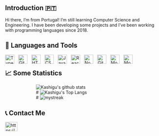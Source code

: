 ## Introduction 🇵🇹 
<p>Hi there, I’m from Portugal! I’m still learning Computer Science and Engineering. I have been developing some projects and I’ve been working with programming languages since 2018.</p>

## 🧰 Languages and Tools

<img align="left" alt="TypeScript" width="30px" style="padding-right:10px;" src="https://cdn.jsdelivr.net/gh/devicons/devicon/icons/typescript/typescript-plain.svg" />
<img align="left" alt="Git" width="30px" style="padding-right:10px;" src="https://cdn.jsdelivr.net/gh/devicons/devicon/icons/git/git-original.svg" />
<img align="left" alt="HTML" width="30px" style="padding-right:10px;" src="https://cdn.jsdelivr.net/gh/devicons/devicon/icons/html5/html5-plain.svg" />
<img align="left" alt="CSS" width="30px" style="padding-right:10px;" src="https://cdn.jsdelivr.net/gh/devicons/devicon/icons/css3/css3-plain.svg" />
<img align="left" alt="JavaScript" width="30px" style="padding-right:10px;" src="https://cdn.jsdelivr.net/gh/devicons/devicon/icons/javascript/javascript-plain.svg" />
<img align="left" alt="React" width="30px" style="padding-right:10px;" src="https://cdn.jsdelivr.net/gh/devicons/devicon/icons/react/react-original.svg" />
<img align="left" alt="NodeJS" width="30px" style="padding-right:10px;" src="https://cdn.jsdelivr.net/gh/devicons/devicon/icons/nodejs/nodejs-original.svg" />
<img align="left" alt="GitHub" width="30px" style="padding-right:10px;" src="https://cdn.jsdelivr.net/gh/devicons/devicon/icons/github/github-original.svg" />
<img align="left" alt="MongoDB" width="30px" style="padding-right:10px;" src="https://cdn.jsdelivr.net/gh/devicons/devicon@latest/icons/mongodb/mongodb-original.svg" />
<img align="left" alt="Mongoose" width="30px" style="padding-right:10px;" src="https://cdn.jsdelivr.net/gh/devicons/devicon@latest/icons/mongoose/mongoose-original.svg" />          
<br />     

## 📈 Some Statistics

<div style="margin-left: 20%;">
    <img src="https://github-readme-stats.vercel.app/api?username=Kashigu&show_icons=true&theme=tokyonight" alt="Kashigu's github stats"><br>
  #
    <img src="https://github-readme-stats.vercel.app/api/top-langs/?username=Kashigu&theme=tokyonight&layout=compact" alt="Kashigu's Top Langs"><br>
  #
    <img src="https://github-readme-streak-stats.herokuapp.com/?user=Kashigu&theme=tokyonight" alt="mystreak">
</div>


## 📞 Contact Me
<a href="https://www.linkedin.com/in/orlando-lopes-1a08a4330" target="blank"><img align="center" src="https://raw.githubusercontent.com/rahuldkjain/github-profile-readme-generator/master/src/images/icons/Social/linked-in-alt.svg" alt="https://www.linkedin.com/in/orlando-lopes-1a08a4330/" height="30" width="40" /></a>
